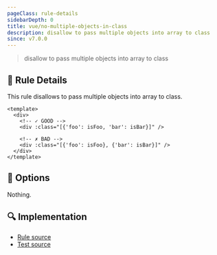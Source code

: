 ```yaml
---
pageClass: rule-details
sidebarDepth: 0
title: vue/no-multiple-objects-in-class
description: disallow to pass multiple objects into array to class
since: v7.0.0
---
```

> disallow to pass multiple objects into array to class

## :book: Rule Details

This rule disallows to pass multiple objects into array to class.  

<eslint-code-block :rules="{'vue/no-multiple-objects-in-class': ['error']}">

```vue
<template>
  <div>
    <!-- ✓ GOOD -->
    <div :class="[{'foo': isFoo, 'bar': isBar}]" />

    <!-- ✗ BAD -->
    <div :class="[{'foo': isFoo}, {'bar': isBar}]" />
  </div>
</template>
```

</eslint-code-block>

## :wrench: Options

Nothing.

## :mag: Implementation

- [Rule source](https://github.com/vuejs/eslint-plugin-vue/blob/master/lib/rules/no-multiple-objects-in-class.js)
- [Test source](https://github.com/vuejs/eslint-plugin-vue/blob/master/tests/lib/rules/no-multiple-objects-in-class.js)
